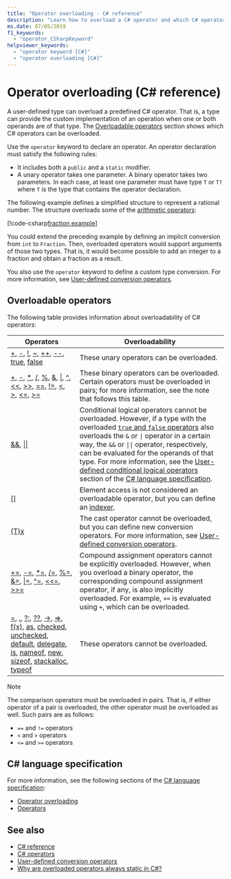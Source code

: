 ```yaml
---
title: "Operator overloading - C# reference"
description: "Learn how to overload a C# operator and which C# operators are overloadable."
ms.date: 07/05/2019
f1_keywords: 
  - "operator_CSharpKeyword"
helpviewer_keywords: 
  - "operator keyword [C#]"
  - "operator overloading [C#]"
---
```

# Operator overloading (C# reference)

A user-defined type can overload a predefined C# operator. That is, a type can provide the custom implementation of an operation when one or both operands are of that type. The [Overloadable operators](#overloadable-operators) section shows which C# operators can be overloaded.

Use the `operator` keyword to declare an operator. An operator declaration must satisfy the following rules:

- It includes both a `public` and a `static` modifier.
- A unary operator takes one parameter. A binary operator takes two parameters. In each case, at least one parameter must have type `T` or `T?` where `T` is the type that contains the operator declaration.

The following example defines a simplified structure to represent a rational number. The structure overloads some of the [arithmetic operators](arithmetic-operators.md):

[!code-csharp[fraction example](~/samples/csharp/language-reference/operators/OperatorOverloading.cs)]

You could extend the preceding example by defining an implicit conversion from `int` to `Fraction`. Then, overloaded operators would support arguments of those two types. That is, it would become possible to add an integer to a fraction and obtain a fraction as a result.

You also use the `operator` keyword to define a custom type conversion. For more information, see [User-defined conversion operators](user-defined-conversion-operators.md).

## Overloadable operators

The following table provides information about overloadability of C# operators:

| Operators | Overloadability |
| --------- | --------------- |
|[+](arithmetic-operators.md#unary-plus-and-minus-operators), [-](arithmetic-operators.md#unary-plus-and-minus-operators), [!](boolean-logical-operators.md#logical-negation-operator-), [~](bitwise-and-shift-operators.md#bitwise-complement-operator-), [++](arithmetic-operators.md#increment-operator-), [--](arithmetic-operators.md#decrement-operator---), [true](true-false-operators.md), [false](true-false-operators.md)|These unary operators can be overloaded.|
|[+](addition-operator.md), [-](subtraction-operator.md), [\*](arithmetic-operators.md#multiplication-operator-), [/](arithmetic-operators.md#division-operator-), [%](arithmetic-operators.md#remainder-operator-), [&](boolean-logical-operators.md#logical-and-operator-), [&#124;](boolean-logical-operators.md#logical-or-operator-), [^](boolean-logical-operators.md#logical-exclusive-or-operator-), [\<\<](bitwise-and-shift-operators.md#left-shift-operator-), [>>](bitwise-and-shift-operators.md#right-shift-operator-), [==](equality-operators.md#equality-operator-), [!=](equality-operators.md#inequality-operator-), [\<](comparison-operators.md#less-than-operator-), [>](comparison-operators.md#greater-than-operator-), [\<=](comparison-operators.md#less-than-or-equal-operator-), [>=](comparison-operators.md#greater-than-or-equal-operator-)|These binary operators can be overloaded. Certain operators must be overloaded in pairs; for more information, see the note that follows this table.|
|[&&](boolean-logical-operators.md#conditional-logical-and-operator-), [&#124;&#124;](boolean-logical-operators.md#conditional-logical-or-operator-)|Conditional logical operators cannot be overloaded. However, if a type with the overloaded [`true` and `false` operators](true-false-operators.md) also overloads the `&` or <code>&#124;</code> operator in a certain way, the `&&` or <code>&#124;&#124;</code> operator, respectively, can be evaluated for the operands of that type. For more information, see the [User-defined conditional logical operators](~/_csharplang/spec/expressions.md#user-defined-conditional-logical-operators) section of the [C# language specification](~/_csharplang/spec/introduction.md).|
|[&#91;&#93;](member-access-operators.md#indexer-operator-)|Element access is not considered an overloadable operator, but you can define an [indexer](../../programming-guide/indexers/index.md).|
|[(T)x](type-testing-and-conversion-operators.md#cast-operator-)|The cast operator cannot be overloaded, but you can define new conversion operators. For more information, see [User-defined conversion operators](user-defined-conversion-operators.md).|
|[+=](arithmetic-operators.md#compound-assignment), [-=](arithmetic-operators.md#compound-assignment), [\*=](arithmetic-operators.md#compound-assignment), [/=](arithmetic-operators.md#compound-assignment), [%=](arithmetic-operators.md#compound-assignment), [&=](boolean-logical-operators.md#compound-assignment), [&#124;=](boolean-logical-operators.md#compound-assignment), [^=](boolean-logical-operators.md#compound-assignment), [\<\<=](bitwise-and-shift-operators.md#compound-assignment), [>>=](bitwise-and-shift-operators.md#compound-assignment)|Compound assignment operators cannot be explicitly overloaded. However, when you overload a binary operator, the corresponding compound assignment operator, if any, is also implicitly overloaded. For example, `+=` is evaluated using `+`, which can be overloaded.|
|[=](assignment-operator.md), [.](member-access-operators.md#member-access-operator-), [?:](conditional-operator.md), [??](null-coalescing-operator.md), [->](pointer-related-operators.md#pointer-member-access-operator--), [=>](lambda-operator.md), [f(x)](member-access-operators.md#invocation-operator-), [as](type-testing-and-conversion-operators.md#as-operator), [checked](../keywords/checked.md), [unchecked](../keywords/unchecked.md), [default](../../programming-guide/statements-expressions-operators/default-value-expressions.md), [delegate](delegate-operator.md), [is](type-testing-and-conversion-operators.md#is-operator), [nameof](nameof.md), [new](new-operator.md), [sizeof](sizeof.md), [stackalloc](stackalloc.md), [typeof](type-testing-and-conversion-operators.md#typeof-operator)|These operators cannot be overloaded.|

> [!NOTE]
> The comparison operators must be overloaded in pairs. That is, if either operator of a pair is overloaded, the other operator must be overloaded as well. Such pairs are as follows:
>
> - `==` and `!=` operators
> - `<` and `>` operators
> - `<=` and `>=` operators

## C# language specification

For more information, see the following sections of the [C# language specification](~/_csharplang/spec/introduction.md):

- [Operator overloading](~/_csharplang/spec/expressions.md#operator-overloading)
- [Operators](~/_csharplang/spec/classes.md#operators)

## See also

- [C# reference](../index.md)
- [C# operators](index.md)
- [User-defined conversion operators](user-defined-conversion-operators.md)
- [Why are overloaded operators always static in C#?](https://blogs.msdn.microsoft.com/ericlippert/2007/05/14/why-are-overloaded-operators-always-static-in-c/)
